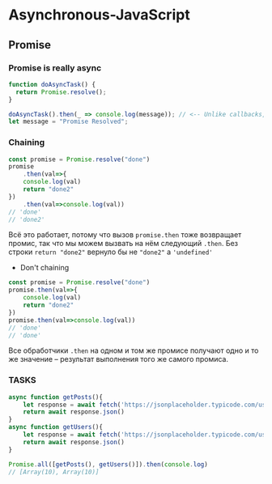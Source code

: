 # Asynchronous-JavaScript
 
## Promise

### Promise is really async
```javascript
function doAsyncTask() {
  return Promise.resolve();
}

doAsyncTask().then(_ => console.log(message)); // <-- Unlike callbacks, promises are always async, result will be "Promise Resolved"
let message = "Promise Resolved";
```
### Chaining
```javascript
const promise = Promise.resolve("done")
promise
    .then(val=>{
    console.log(val)
    return "done2"
})
    .then(val=>console.log(val))
// 'done'
// 'done2'

```
Всё это работает, потому что вызов ```promise.then``` тоже возвращает промис, так что мы можем вызвать на нём следующий ```.then```. Без строки ``` return "done2" ``` вернуло бы не ``` "done2" ``` а ``` 'undefined' ```

* Don't chaining
```javascript
const promise = Promise.resolve("done")
promise.then(val=>{
    console.log(val)
    return "done2"
})
promise.then(val=>console.log(val))
// 'done'
// 'done'

```
Все обработчики ```.then``` на одном и том же промисе получают одно и то же значение – результат выполнения того же самого промиса. 

### TASKS

```javascript
async function getPosts(){
    let response = await fetch('https://jsonplaceholder.typicode.com/users')
    return await response.json()
}
async function getUsers(){
    let response = await fetch('https://jsonplaceholder.typicode.com/users')
    return await response.json()
}

Promise.all([getPosts(), getUsers()]).then(console.log)
// [Array(10), Array(10)]

```